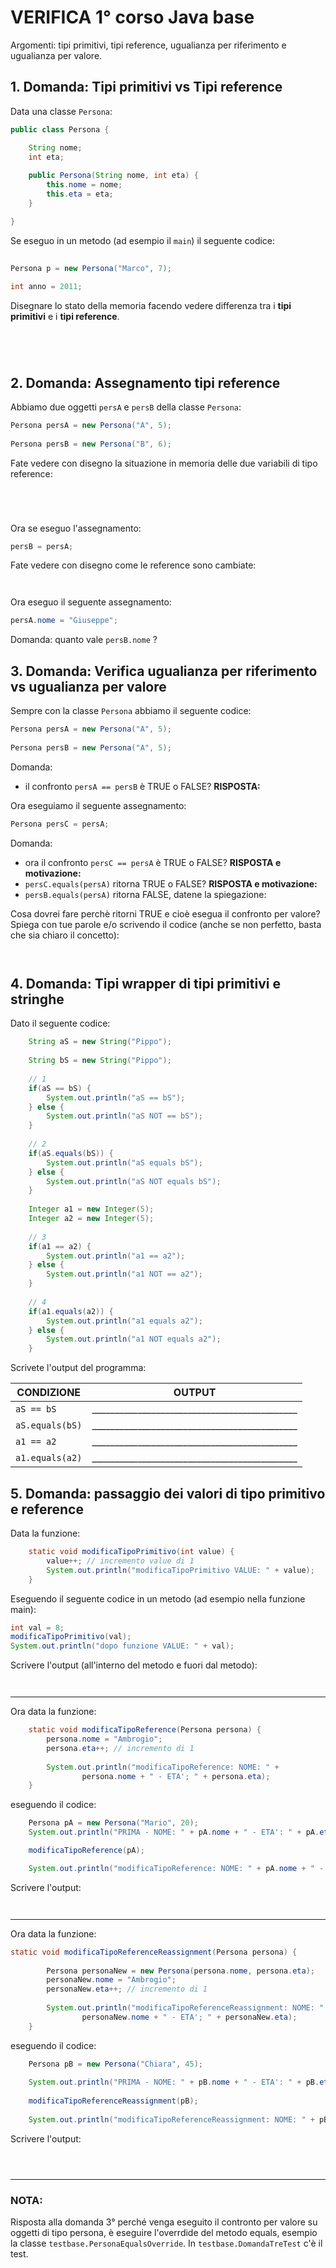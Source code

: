 # VERIFICA 1° corso Java base 

Argomenti: tipi primitivi, tipi reference, ugualianza per riferimento e ugualianza per valore.

## 1. Domanda: Tipi primitivi vs Tipi reference

Data una classe `Persona`:

```java
public class Persona {

	String nome;
	int eta;
	
	public Persona(String nome, int eta) {
		this.nome = nome;
		this.eta = eta;
	}

}

```

Se eseguo in un metodo (ad esempio il `main`) il seguente codice:

```java
    
Persona p = new Persona("Marco", 7);
	
int anno = 2011;
```

Disegnare lo stato della memoria facendo vedere differenza tra i **tipi primitivi** e i **tipi reference**.

```




```

## 2. Domanda: Assegnamento tipi reference

Abbiamo due oggetti `persA` e `persB` della classe `Persona`:

```java
Persona persA = new Persona("A", 5);
		
Persona persB = new Persona("B", 6);
```

Fate vedere con disegno la situazione in memoria delle due variabili di tipo reference:

```




```

Ora se eseguo l'assegnamento:

```java
persB = persA;
```

Fate vedere con disegno come le reference sono cambiate:

```


```

Ora eseguo il seguente assegnamento:

```java
persA.nome = "Giuseppe";
```

Domanda: quanto vale `persB.nome` ?

## 3. Domanda: Verifica ugualianza per riferimento vs ugualianza per valore

Sempre con la classe `Persona` abbiamo il seguente codice:

```java      
Persona persA = new Persona("A", 5);
	
Persona persB = new Persona("A", 5);
```

Domanda: 
* il confronto `persA == persB` è TRUE o FALSE? **RISPOSTA:**

Ora eseguiamo il seguente assegnamento:

```java
Persona persC = persA;
```

Domanda:  
* ora il confronto ```persC == persA``` è TRUE o FALSE? **RISPOSTA e motivazione:**
* `persC.equals(persA)` ritorna TRUE o FALSE?  **RISPOSTA e motivazione:**
* `persB.equals(persA)` ritorna FALSE, datene la spiegazione:



Cosa dovrei fare perchè ritorni TRUE e cioè esegua il confronto per valore? Spiega con tue parole e/o scrivendo il codice (anche se non perfetto, basta che sia chiaro il concetto):

```


```

## 4. Domanda: Tipi wrapper di tipi primitivi e stringhe

Dato il seguente codice:

```java
    String aS = new String("Pippo");
		
    String bS = new String("Pippo");
    
    // 1
    if(aS == bS) {
        System.out.println("aS == bS");
    } else {
        System.out.println("aS NOT == bS");
    }
    
    // 2
    if(aS.equals(bS)) {
        System.out.println("aS equals bS");
    } else {
        System.out.println("aS NOT equals bS");
    }
    
    Integer a1 = new Integer(5);
    Integer a2 = new Integer(5);
    
    // 3
    if(a1 == a2) {
        System.out.println("a1 == a2");
    } else {
        System.out.println("a1 NOT == a2");
    }
    
    // 4
    if(a1.equals(a2)) {
        System.out.println("a1 equals a2");
    } else {
        System.out.println("a1 NOT equals a2");
    }
```

Scrivete l'output del programma:  

| CONDIZIONE   |  OUTPUT                              |
|------|------------------------------------|
| `aS == bS` |_____________________________________________                   |
| `aS.equals(bS)` |_____________________________________________                     |
| `a1 == a2` |_____________________________________________     |
| `a1.equals(a2)` |_____________________________________________    |

## 5. Domanda: passaggio dei valori di tipo primitivo e reference

Data la funzione:

```java
    static void modificaTipoPrimitivo(int value) {
		value++; // incremento value di 1
		System.out.println("modificaTipoPrimitivo VALUE: " + value);
	}
```

Eseguendo il seguente codice in un metodo (ad esempio nella funzione main):

```java
int val = 8;
modificaTipoPrimitivo(val);
System.out.println("dopo funzione VALUE: " + val);
```
Scrivere l'output (all'interno del metodo e fuori dal metodo):

```


```
--------------------------------------------------------

Ora data la funzione:

```java
    static void modificaTipoReference(Persona persona) {
		persona.nome = "Ambrogio";
		persona.eta++; // incremento di 1
		
		System.out.println("modificaTipoReference: NOME: " + 
				persona.nome + " - ETA'; " + persona.eta);
	}

```
eseguendo il codice:

```java
    Persona pA = new Persona("Mario", 20);
    System.out.println("PRIMA - NOME: " + pA.nome + " - ETA': " + pA.eta);

    modificaTipoReference(pA);

    System.out.println("modificaTipoReference: NOME: " + pA.nome + " - ETA': " + pA.eta);
```

Scrivere l'output:

```


```

-------------------------------------------------------------

Ora data la funzione:

```java
static void modificaTipoReferenceReassignment(Persona persona) {
		
		Persona personaNew = new Persona(persona.nome, persona.eta);
		personaNew.nome = "Ambrogio";
		personaNew.eta++; // incremento di 1
		
		System.out.println("modificaTipoReferenceReassignment: NOME: " + 
				personaNew.nome + " - ETA'; " + personaNew.eta);
	}
```

eseguendo il codice:

```java
    Persona pB = new Persona("Chiara", 45);
    
    System.out.println("PRIMA - NOME: " + pB.nome + " - ETA': " + pB.eta);
       
    modificaTipoReferenceReassignment(pB);
       
    System.out.println("modificaTipoReferenceReassignment: NOME: " + pB.nome + " - ETA': " + pB.eta);    
```

Scrivere l'output:

```



```
----------------------------------------------------------

### NOTA:

Risposta alla domanda 3° perché venga eseguito il contronto per valore su oggetti di tipo persona, è eseguire l'overrdide del metodo equals, esempio la classe `testbase.PersonaEqualsOverride`. In `testbase.DomandaTreTest` c'è il test.